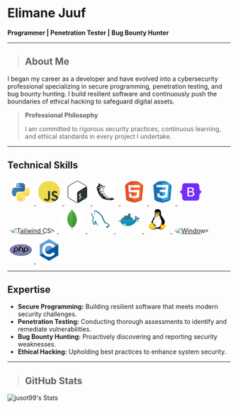 # Elimane Juuf

**Programmer | Penetration Tester | Bug Bounty Hunter**

---

> ## About Me
> 
I began my career as a developer and have evolved into a cybersecurity professional specializing in secure programming, penetration testing, and bug bounty hunting. I build resilient software and continuously push the boundaries of ethical hacking to safeguard digital assets.

> **Professional Philosophy**
>
> I am committed to rigorous security practices, continuous learning, and ethical standards in every project I undertake.

---

## Technical Skills

<a href="https://www.python.org/">
  <img src="https://raw.githubusercontent.com/devicons/devicon/master/icons/python/python-original.svg" alt="Python" style="width:50px; margin:5px; border-radius:50%;" />
</a>
<a href="https://developer.mozilla.org/en-US/docs/Web/JavaScript">
  <img src="https://raw.githubusercontent.com/devicons/devicon/master/icons/javascript/javascript-original.svg" alt="JavaScript" style="width:50px; margin:5px; border-radius:50%;" />
</a>
<a href="https://www.gnu.org/software/bash/">
  <img src="https://raw.githubusercontent.com/devicons/devicon/master/icons/bash/bash-original.svg" alt="Bash" style="width:50px; margin:5px; border-radius:50%;" />
</a>
<a href="https://flask.palletsprojects.com/">
  <img src="https://raw.githubusercontent.com/devicons/devicon/master/icons/flask/flask-original.svg" alt="Flask" style="width:50px; margin:5px; border-radius:50%;" />
</a>
<a href="https://developer.mozilla.org/en-US/docs/Web/HTML">
  <img src="https://raw.githubusercontent.com/devicons/devicon/master/icons/html5/html5-original.svg" alt="HTML5" style="width:50px; margin:5px; border-radius:50%;" />
</a>
<a href="https://developer.mozilla.org/en-US/docs/Web/CSS">
  <img src="https://raw.githubusercontent.com/devicons/devicon/master/icons/css3/css3-original.svg" alt="CSS3" style="width:50px; margin:5px; border-radius:50%;" />
</a>
<a href="https://getbootstrap.com/">
  <img src="https://raw.githubusercontent.com/devicons/devicon/master/icons/bootstrap/bootstrap-plain.svg" alt="Bootstrap" style="width:50px; margin:5px; border-radius:50%;" />
</a>
<a href="https://tailwindcss.com/">
  <img src="https://upload.wikimedia.org/wikipedia/commons/d/d5/Tailwind_CSS_Logo.svg" alt="Tailwind CSS" style="width:50px; margin:5px; border-radius:50%;" />
</a>
<a href="https://www.mongodb.com/">
  <img src="https://raw.githubusercontent.com/devicons/devicon/master/icons/mongodb/mongodb-original.svg" alt="MongoDB" style="width:50px; margin:5px; border-radius:50%;" />
</a>
<a href="https://www.mysql.com/">
  <img src="https://raw.githubusercontent.com/devicons/devicon/master/icons/mysql/mysql-original.svg" alt="MySQL" style="width:50px; margin:5px; border-radius:50%;" />
</a>
<a href="https://www.docker.com/">
  <img src="https://raw.githubusercontent.com/devicons/devicon/master/icons/docker/docker-original.svg" alt="Docker" style="width:50px; margin:5px; border-radius:50%;" />
</a>
<a href="https://www.linux.org/">
  <img src="https://raw.githubusercontent.com/devicons/devicon/master/icons/linux/linux-original.svg" alt="Linux" style="width:50px; margin:5px; border-radius:50%;" />
</a>
<a href="https://www.microsoft.com/windows">
  <img src="https://upload.wikimedia.org/wikipedia/commons/5/5f/Windows_logo_-_2012.svg" alt="Windows" style="width:50px; margin:5px; border-radius:50%;" />
</a>
<a href="https://www.php.net/">
  <img src="https://raw.githubusercontent.com/devicons/devicon/master/icons/php/php-original.svg" alt="PHP" style="width:50px; margin:5px; border-radius:50%;" />
</a>
<a href="https://en.wikipedia.org/wiki/C_(programming_language)">
  <img src="https://raw.githubusercontent.com/devicons/devicon/master/icons/c/c-original.svg" alt="C" style="width:50px; margin:5px; border-radius:50%;" />
</a>

---

## Expertise

- **Secure Programming:** Building resilient software that meets modern security challenges.
- **Penetration Testing:** Conducting thorough assessments to identify and remediate vulnerabilities.
- **Bug Bounty Hunting:** Proactively discovering and reporting security weaknesses.
- **Ethical Hacking:** Upholding best practices to enhance system security.

---

> ## GitHub Stats
>
![jusot99's Stats](https://github-readme-stats.vercel.app/api?username=jusot99&theme=vue-dark&show_icons=true&hide_border=true&count_private=true)
